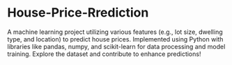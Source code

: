 # House-Price-Rrediction
A machine learning project utilizing various features (e.g., lot size, dwelling type, and location) to predict house prices. Implemented using Python with libraries like pandas, numpy, and scikit-learn for data processing and model training. Explore the dataset and contribute to enhance predictions!
